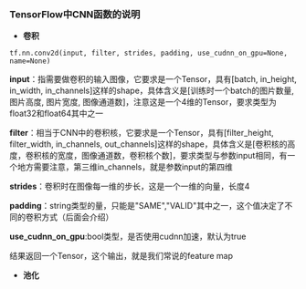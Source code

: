 ### TensorFlow中CNN函数的说明





* **卷积**

```tf.nn.conv2d(input, filter, strides, padding, use_cudnn_on_gpu=None, name=None)```


**input**：指需要做卷积的输入图像，它要求是一个Tensor，具有[batch, in_height, in_width, in_channels]这样的shape，具体含义是[训练时一个batch的图片数量, 图片高度, 图片宽度, 图像通道数]，注意这是一个4维的Tensor，要求类型为float32和float64其中之一

**filter**：相当于CNN中的卷积核，它要求是一个Tensor，具有[filter_height, filter_width, in_channels, out_channels]这样的shape，具体含义是[卷积核的高度，卷积核的宽度，图像通道数，卷积核个数]，要求类型与参数input相同，有一个地方需要注意，第三维in_channels，就是参数input的第四维

**strides**：卷积时在图像每一维的步长，这是一个一维的向量，长度4

**padding**：string类型的量，只能是"SAME","VALID"其中之一，这个值决定了不同的卷积方式（后面会介绍）

**use_cudnn_on_gpu**:bool类型，是否使用cudnn加速，默认为true

结果返回一个Tensor，这个输出，就是我们常说的feature map


* **池化**
